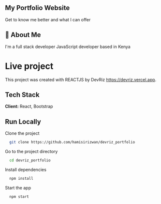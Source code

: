 ## My Portfolio Website

Get to know me better and what I can offer

## 🚀 About Me

I'm a full stack developer JavaScript developer based in Kenya

# Live project

This project was created with REACTJS by DevRiz
https://devriz.vercel.app.

## Tech Stack

**Client:** React, Bootstrap

## Run Locally

Clone the project

```bash
  git clone https://github.com/hamisirizwan/devriz_portfolio
```

Go to the project directory

```bash
  cd devriz_portfolio
```

Install dependencies

```bash
  npm install
```

Start the app

```bash
  npm start
```
